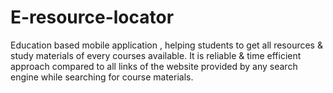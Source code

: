 # E-resource-locator
Education based mobile application , helping students to get all resources & study materials of every courses available. It is reliable & time efficient approach compared to all links of the website provided by any search engine while searching for course materials.

